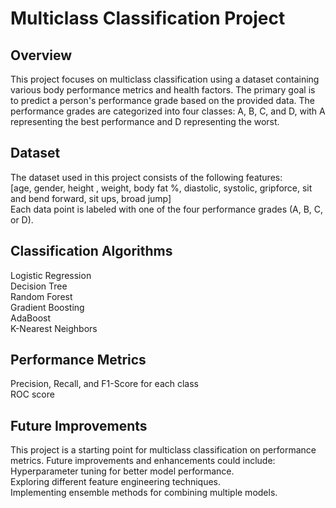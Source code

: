 # Multiclass Classification Project

## Overview

This project focuses on multiclass classification using a dataset containing various body performance metrics and health factors. The primary goal is to predict a person's performance grade based on the provided data. The performance grades are categorized into four classes: A, B, C, and D, with A representing the best performance and D representing the worst.

## Dataset

The dataset used in this project consists of the following features:\
[age, gender, height , weight, body fat %, diastolic, systolic, gripforce, sit and bend forward, sit ups, broad jump]\
Each data point is labeled with one of the four performance grades (A, B, C, or D).

## Classification Algorithms

Logistic Regression\
Decision Tree\
Random Forest\
Gradient Boosting\
AdaBoost\
K-Nearest Neighbors

## Performance Metrics

Precision, Recall, and F1-Score for each class\
ROC score


## Future Improvements

This project is a starting point for multiclass classification on performance metrics. Future improvements and enhancements could include:
Hyperparameter tuning for better model performance.\
Exploring different feature engineering techniques.\
Implementing ensemble methods for combining multiple models.

